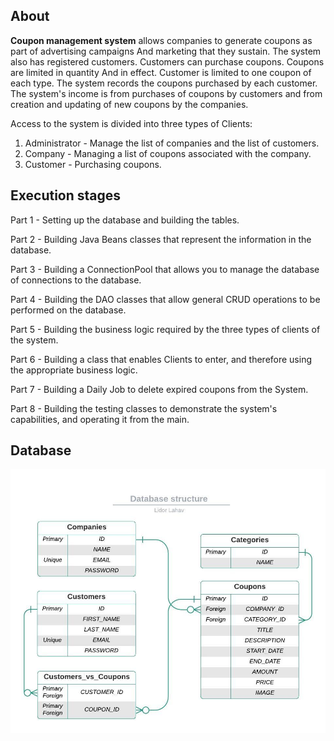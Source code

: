 ## About

**Coupon management system** allows companies to generate coupons as part of advertising campaigns
And marketing that they sustain.
The system also has registered customers. Customers can purchase coupons. Coupons are limited in quantity
And in effect. Customer is limited to one coupon of each type.
The system records the coupons purchased by each customer.
The system's income is from purchases of coupons by customers and from creation and updating of new coupons by the companies.

Access to the system is divided into three types of Clients:
1. Administrator - Manage the list of companies and the list of customers.
2. Company - Managing a list of coupons associated with the company.
3. Customer - Purchasing coupons.


## Execution stages

  Part 1 - Setting up the database and building the tables.
  
  Part 2 - Building Java Beans classes that represent the information in the database.
  
  Part 3 - Building a ConnectionPool that allows you to manage the database of connections to the database.
  
  Part 4 - Building the DAO classes that allow general CRUD operations to be performed on the database.
  
  Part 5 - Building the business logic required by the three types of clients of the system.
  
  Part 6 - Building a class that enables Clients to enter, and therefore using the appropriate business logic.
  
  Part 7 - Building a Daily Job to delete expired coupons from the System.
  
  Part 8 - Building the testing classes to demonstrate the system's capabilities, and operating it from the main.


## Database


![Database structure](https://github.com/LidorLahav/Coupon-System/blob/master/Images/Database-structure.jpeg?raw=true)
